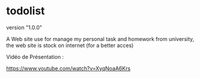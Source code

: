 # todolist
version "1.0.0"
<!-- °°°°°°°°°°°°°°°°°°°°°°°°°°°°°°°°°°°°°°°°°°°°°°°°°°°°°°°°°°°°° -->
A Web site use for manage my personal task and homework from university, the web site is stock on internet (for a better acces)

Vidéo de Présentation : 

https://www.youtube.com/watch?v=XyqNoaA6Krs
